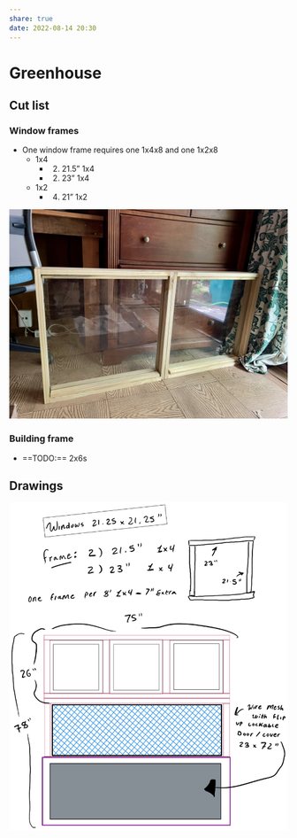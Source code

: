 ```yaml
---  
share: true  
date: 2022-08-14 20:30  
---  
```

  
# Greenhouse  
  
## Cut list  
### Window frames  
- One window frame requires one 1x4x8 and one 1x2x8  
	- 1x4  
		- 2) 21.5” 1x4  
		- 2) 23” 1x4  
	- 1x2  
		- 4) 21” 1x2  
  
![](../assets/images/IMG_4813.jpg)  
  
### Building frame  
- ==TODO:== 2x6s  
  
## Drawings  
![](../assets/images/greenhouse_plans.png)